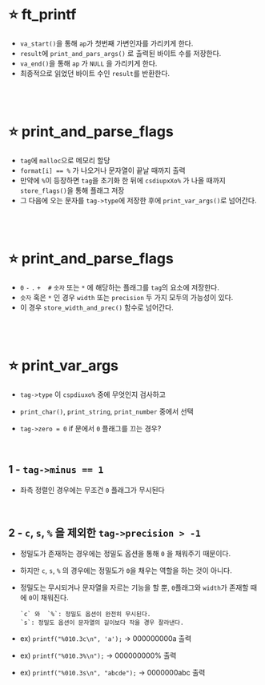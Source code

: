 ⭐ ft_printf
============

- `va_start()`을 통해 `ap`가 첫번째 가변인자를 가리키게 한다.
- `result`에 `print_and_pars_args()` 로 출력된 바이트 수를 저장한다.
-  `va_end()`을 통해 `ap` 가 `NULL` 을 가리키게 한다.
-  최종적으로 읽었던 바이트 수인 `result`를 반환한다.

</br>
</br>

⭐ print_and_parse_flags
=======================

- `tag`에 `malloc`으로 메모리 할당
- `format[i] == %` 가 나오거나 문자열이 끝날 때까지 출력
- 만약에 `%`이 등장하면 `tag`을 초기화 한 뒤에 `csdiupxXo%` 가 나올 때까지 `store_flags()`을 통해 플래그 저장
- 그 다음에 오는 문자를 `tag->type`에 저장한 후에 `print_var_args()`로 넘어간다.

</br>
</br>

⭐ print_and_parse_flags
=======================

- `0` `-` `.` `+` ` ` `#` `숫자` 또는 `*` 에 해당하는 플래그를 `tag`의 요소에 저장한다.
- `숫자` 혹은 `*` 인 경우 `width` 또는 `precision` 두 가지 모두의 가능성이 있다.
- 이 경우 `store_width_and_prec()` 함수로 넘어간다.

</br>
</br>


⭐ print_var_args
================

- `tag->type` 이 `cspdiuxo%` 중에 무엇인지 검사하고
- `print_char()`, `print_string`, `print_number` 중에서 선택

- `tag->zero = 0` if 문에서 `0` 플래그를 끄는 경우?

</br>

1 - `tag->minus == 1`
---------------------

- 좌측 정렬인 경우에는 무조건 `0` 플래그가 무시된다

</br>

2 - `c`, `s`, `%` 을 제외한 `tag->precision > -1`
-----------------------------------------------

- 정밀도가 존재하는 경우에는 정밀도 옵션을 통해 `0` 을 채워주기 때문이다.
- 하지만 `c`, `s`, `%` 의 경우에는 정밀도가 `0`을 채우는 역할을 하는 것이 아니다.
- 정밀도는 무시되거나 문자열을 자르는 기능을 할 뿐, `0`플래그와 `width`가 존재할 때에 `0`이 채워진다.

      `c` 와  `%`: 정밀도 옵션이 완전히 무시된다.
      `s`: 정밀도 옵션이 문자열의 길이보다 작을 경우 잘라낸다. 

- ex) `printf("%010.3c\n", 'a');`     -> 000000000a 출력
- ex) `printf("%010.3%\n");`          -> 000000000% 출력
- ex) `printf("%010.3s\n", "abcde");` -> 0000000abc 출력 
